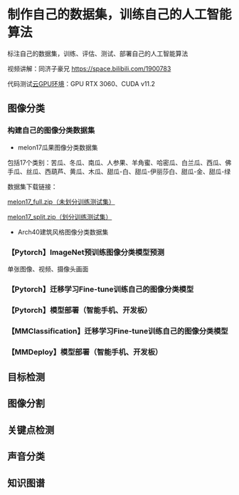 # 制作自己的数据集，训练自己的人工智能算法

标注自己的数据集，训练、评估、测试、部署自己的人工智能算法

视频讲解：同济子豪兄 https://space.bilibili.com/1900783

代码测试[云GPU环境](https://featurize.cn?s=d7ce99f842414bfcaea5662a97581bd1)：GPU RTX 3060、CUDA v11.2

## 图像分类

### 构建自己的图像分类数据集

- melon17瓜果图像分类数据集

包括17个类别：苦瓜、冬瓜、南瓜、人参果、羊角蜜、哈密瓜、白兰瓜、西瓜、佛手瓜、丝瓜、西葫芦、黄瓜、木瓜、甜瓜-白、甜瓜-伊丽莎白、甜瓜-金、甜瓜-绿

数据集下载链接：

[melon17_full.zip（未划分训练测试集）](https://zihao-openmmlab.obs.cn-east-3.myhuaweicloud.com/20220716-mmclassification/dataset/melon17/melon17_full.zip)

[melon17_split.zip（划分训练测试集）](https://zihao-openmmlab.obs.cn-east-3.myhuaweicloud.com/20220716-mmclassification/dataset/melon17/melon17_split.zip)

- Arch40建筑风格图像分类数据集


### 【Pytorch】ImageNet预训练图像分类模型预测

单张图像、视频、摄像头画面

### 【Pytorch】迁移学习Fine-tune训练自己的图像分类模型

### 【Pytorch】模型部署（智能手机、开发板）

### 【MMClassification】迁移学习Fine-tune训练自己的图像分类模型

### 【MMDeploy】模型部署（智能手机、开发板）



## 目标检测

## 图像分割

## 关键点检测

## 声音分类

## 知识图谱
